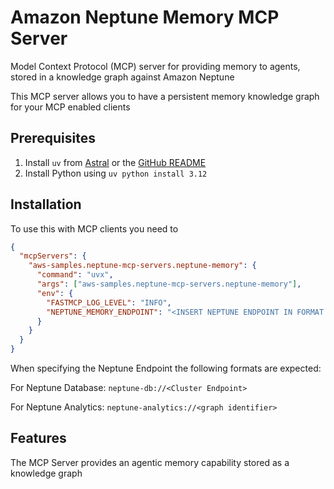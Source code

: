 # Amazon Neptune Memory MCP Server

Model Context Protocol (MCP) server for providing memory to agents, stored in a knowledge graph against Amazon Neptune

This MCP server allows you to have a persistent memory knowledge graph for your MCP enabled clients

## Prerequisites

1. Install `uv` from [Astral](https://docs.astral.sh/uv/getting-started/installation/) or the [GitHub README](https://github.com/astral-sh/uv#installation)
2. Install Python using `uv python install 3.12`

## Installation

To use this with MCP clients you need to 
```json
{
  "mcpServers": {
    "aws-samples.neptune-mcp-servers.neptune-memory": {
      "command": "uvx",
      "args": ["aws-samples.neptune-mcp-servers.neptune-memory"],
      "env": {
        "FASTMCP_LOG_LEVEL": "INFO",
        "NEPTUNE_MEMORY_ENDPOINT": "<INSERT NEPTUNE ENDPOINT IN FORMAT SPECIFIED BELOW>"
      }
    }
  }
}
```

When specifying the Neptune Endpoint the following formats are expected:

For Neptune Database:
`neptune-db://<Cluster Endpoint>`

For Neptune Analytics:
`neptune-analytics://<graph identifier>`

## Features

The MCP Server provides an agentic memory capability stored as a knowledge graph